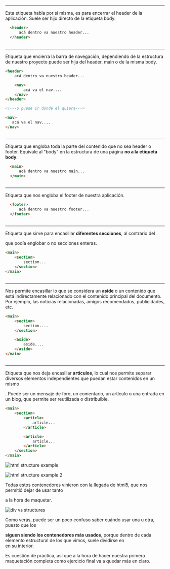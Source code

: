 ## <header>
---

Esta etiqueta habla por sí misma, es para encerrar el header de la aplicación. Suele ser hijo directo de la etiqueta body.

```html
  <header>
      acá dentro va nuestro header...
  </header>
```

## <nav>
---

Etiqueta que encierra la barra de navegación, dependiendo de la estructura de nuestro proyecto puede ser hija del header, main o de la misma body.

```html
<header>
    acá dentro va nuestro header...

    <nav>
        acá va el nav....
    </nav>
</header>

<!---o puede ir donde el quiera--->

<nav>
   acá va el nav....
</nav>
```

## <main>
---

Etiqueta que engloba toda la parte del contenido que no sea header o footer. Equivale al "body" en la estructura de una página **no a la etiqueta body**.

```html
  <main>
      acá dentro va nuestro main...
  </main>
```

## <footer>
---

Etiqueta que nos engloba el footer de nuestra aplicación.

```html
  <footer>
      acá dentro va nuestro footer...
  </footer>
``` 

## <section>
---

Etiqueta que sirve para encasillar **diferentes secciones**, al contrario del **<div>** que podía englobar o no secciones enteras.

```html
<main>
    <section>
        section...
    </section>
</main>
```

## <aside>
---

Nos permite encasillar lo que se considera un **aside** o un contenido que está indirectamente relacionado con el contenido principal del documento. Por ejemplo, las noticias relacionadas, amigos recomendados, publicidades, etc.

```html
<main>
    <section>
        section....
    </section>

    <aside>
        aside....
    </aside>
</main>
```

## <article>
---

Etiqueta que nos deja encasillar **artículos**, lo cual nos permite separar diversos elementos independientes que puedan estar contenidos en un mismo <section>. Puede ser un mensaje de foro, un comentario, un artículo o una entrada en un blog, que permite ser reutilizada o distribuible.

```html
<main>
    <section>
        <article>
            article...
        </article>

        <article>
            article...
        </article>
    </section>
</main>
```

![html structure example](https://4.bp.blogspot.com/-eN_e6mXhCwM/WnNBa4jtS1I/AAAAAAAAA4A/JXHUnoQvV4UdUdrE3PMaBCFct0vKCINUwCLcBGAs/s1600/HTML5-elements.jpg)

![html structure example 2](https://tutorialesenlinea.es/uploads/posts/2019-08/1565277297_estructura-de-un-sitio-web-en-html5-_tutoriales_en_linea.webp)

Todas estos contenedores vinieron con la llegada de html5, que nos permitió dejar de usar tanto <div> a la hora de maquetar.

![div vs structures](https://static.platzi.com/media/user_upload/html5_sectioning_high_level-8080ec80-4567-4401-a429-7e7a0ddf26c4.jpg)

Como verás, puede ser un poco confuso saber cuándo usar una u otra, puesto que los <div> **siguen siendo los contenedores más usados**, porque dentro de cada elemento estructural de los que vimos, suele dividirse en <div> en su interior.

Es cuestión de práctica, así que a la hora de hacer nuestra primera maquetación completa como ejercicio final va a quedar más en claro.